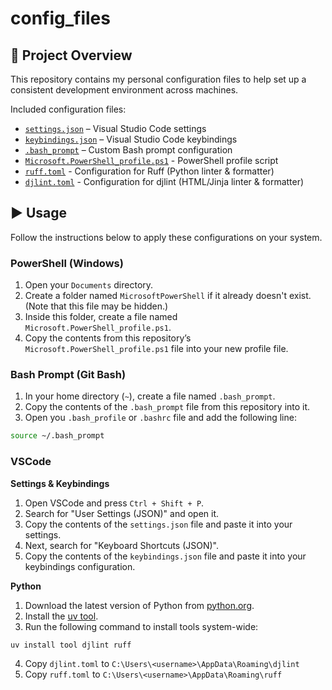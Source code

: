 # config_files

## 📝 Project Overview

This repository contains my personal configuration files to help set up a consistent development environment across machines.

Included configuration files:

- [`settings.json`](./vscode/settings.json) – Visual Studio Code settings
- [`keybindings.json`](./vscode/keybindings.json) – Visual Studio Code keybindings
- [`.bash_prompt`](./linux/.bash_prompt) – Custom Bash prompt configuration
- [`Microsoft.PowerShell_profile.ps1`](./windows/Microsoft.PowerShell_profile.ps1) - PowerShell profile script
- [`ruff.toml`](./vscode/ruff.toml) - Configuration for Ruff (Python linter & formatter)
- [`djlint.toml`](./vscode/djlint.toml) - Configuration for djlint (HTML/Jinja linter & formatter)

## ▶️ Usage

Follow the instructions below to apply these configurations on your system.

### PowerShell (Windows)

1. Open your `Documents` directory.
2. Create a folder named `MicrosoftPowerShell` if it already doesn't exist. (Note that this file may be hidden.)
3. Inside this folder, create a file named `Microsoft.PowerShell_profile.ps1`.
4. Copy the contents from this repository’s `Microsoft.PowerShell_profile.ps1` file into your new profile file.

### Bash Prompt (Git Bash)

1. In your home directory (`~`), create a file named `.bash_prompt`.
2. Copy the contents of the `.bash_prompt` file from this repository into it.
3. Open you `.bash_profile` or `.bashrc` file and add the following line:

```bash
source ~/.bash_prompt
```

### VSCode

**Settings & Keybindings**

1. Open VSCode and press `Ctrl + Shift + P`.
2. Search for "User Settings (JSON)" and open it.
3. Copy the contents of the `settings.json` file and paste it into your settings.
4. Next, search for "Keyboard Shortcuts (JSON)".
5. Copy the contents of the `keybindings.json` file and paste it into your keybindings configuration.

**Python**

1. Download the latest version of Python from [python.org](https://www.python.org/).
2. Install the [uv tool](https://docs.astral.sh/uv/getting-started/installation/).
3. Run the following command to install tools system-wide:

```bash
uv install tool djlint ruff
```

4. Copy `djlint.toml` to `C:\Users\<username>\AppData\Roaming\djlint`
5. Copy `ruff.toml` to `C:\Users\<username>\AppData\Roaming\ruff`

